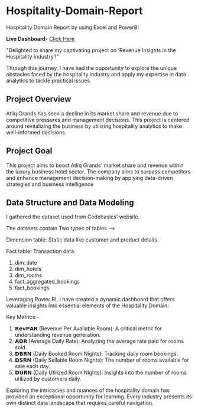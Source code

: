 # Hospitality-Domain-Report

Hospitality Domain Report by using Excel and PowerBI

**Live Dashboard**- [Click Here](https://app.powerbi.com/view?r=eyJrIjoiZGUxOTUxNGEtYmUxNS00Yzc2LWIxYjAtZWZhODUwODJiNTE5IiwidCI6ImM2ZTU0OWIzLTVmNDUtNDAzMi1hYWU5LWQ0MjQ0ZGM1YjJjNCJ9)

"Delighted to share my captivating project on ‘Revenue Insights in the Hospitality Industry’!"

Through this journey, I have had the opportunity to explore the unique obstacles faced by the hospitality industry and apply my expertise in data analytics to tackle practical issues.

## Project Overview
Atliq Grands has seen a decline in its market share and revenue due to competitive pressures and management decisions. This project is centered around revitalizing the business by utilizing hospitality analytics to make well-informed decisions.

## Project Goal
This project aims to boost Atliq Grands' market share and revenue within the luxury business hotel sector. The company aims to surpass competitors and enhance management decision-making by applying data-driven strategies and business intelligence

## Data Structure and Data Modeling
I gathered the dataset used from Codebasics’ website.

The datasets contain Two types of tables -->

Dimension table: Static data like customer and product details.

Fact table: Transaction data.

1. dim_date
2. dim_hotels
3. dim_rooms
4. fact_aggregated_bookings
5. fact_bookings

Leveraging Power BI, I have created a dynamic dashboard that offers valuable insights into essential elements of the Hospitality Domain:

Key Metrics:-
1. 𝗥𝗲𝘃𝗣𝗔𝗥 (Revenue Per Available Room): A critical metric for understanding revenue generation.
2. 𝗔𝗗𝗥 (Average Daily Rate): Analyzing the average rate paid for rooms sold.
3. 𝗗𝗕𝗥𝗡 (Daily Booked Room Nights): Tracking daily room bookings.
4. 𝗗𝗦𝗥𝗡 (Daily Sellable Room Nights): The number of rooms available for sale each day.
5. 𝗗𝗨𝗥𝗡 (Daily Utilized Room Nights): Insights into the number of rooms utilized by customers daily.


Exploring the intricacies and nuances of the hospitality domain has provided an exceptional opportunity for learning. Every industry presents its own distinct data landscape that requires careful navigation.
